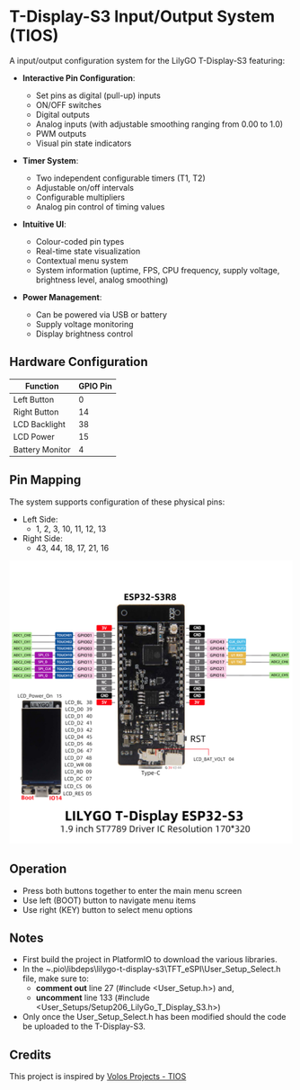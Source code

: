 # T-Display-S3 Input/Output System (TIOS)

A input/output configuration system for the LilyGO T-Display-S3 featuring:
- **Interactive Pin Configuration**:
  - Set pins as digital (pull-up) inputs
  - ON/OFF switches
  - Digital outputs
  - Analog inputs (with adjustable smoothing ranging from 0.00 to 1.0)
  - PWM outputs
  - Visual pin state indicators

- **Timer System**:
  - Two independent configurable timers (T1, T2)
  - Adjustable on/off intervals
  - Configurable multipliers
  - Analog pin control of timing values

- **Intuitive UI**:
  - Colour-coded pin types
  - Real-time state visualization
  - Contextual menu system
  - System information (uptime, FPS, CPU frequency, supply voltage, brightness level, analog smoothing)

- **Power Management**:
  - Can be powered via USB or battery
  - Supply voltage monitoring
  - Display brightness control

## Hardware Configuration

| Function        | GPIO Pin |
|-----------------|----------|
| Left Button     | 0        |
| Right Button    | 14       |
| LCD Backlight   | 38       |
| LCD Power       | 15       |
| Battery Monitor | 4        |

## Pin Mapping

The system supports configuration of these physical pins:
- Left Side:
  - 1, 2, 3, 10, 11, 12, 13
- Right Side:
  - 43, 44, 18, 17, 21, 16

![T-DISPLAY-S3-PinMap](T-DISPLAY-S3-PinMap.jpg)

## Operation

- Press both buttons together to enter the main menu screen
- Use left (BOOT) button to navigate menu items
- Use right (KEY) button to select menu options

## Notes

- First build the project in PlatformIO to download the various libraries.
- In the ~.pio\libdeps\lilygo-t-display-s3\TFT_eSPI\User_Setup_Select.h file, make sure to:
  - **comment out** line 27 (#include <User_Setup.h>) and,
  - **uncomment** line 133 (#include <User_Setups/Setup206_LilyGo_T_Display_S3.h>)
- Only once the User_Setup_Select.h has been modified should the code be uploaded to the T-Display-S3.

## Credits

This project is inspired by [Volos Projects - TIOS](https://github.com/VolosR/tios)
